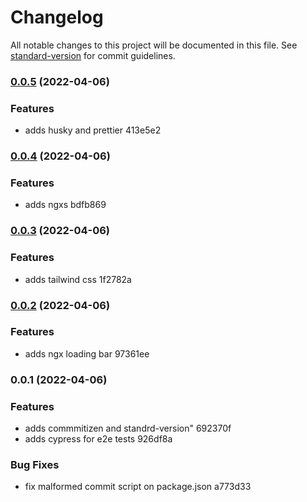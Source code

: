 # Changelog

All notable changes to this project will be documented in this file. See [standard-version](https://github.com/conventional-changelog/standard-version) for commit guidelines.

### [0.0.5](///compare/v0.0.4...v0.0.5) (2022-04-06)

### Features

- adds husky and prettier 413e5e2

### [0.0.4](///compare/v0.0.3...v0.0.4) (2022-04-06)

### Features

- adds ngxs bdfb869

### [0.0.3](///compare/v0.0.2...v0.0.3) (2022-04-06)

### Features

- adds tailwind css 1f2782a

### [0.0.2](///compare/v0.0.1...v0.0.2) (2022-04-06)

### Features

- adds ngx loading bar 97361ee

### 0.0.1 (2022-04-06)

### Features

- adds commmitizen and standrd-version" 692370f
- adds cypress for e2e tests 926df8a

### Bug Fixes

- fix malformed commit script on package.json a773d33
